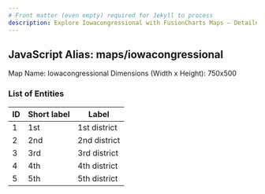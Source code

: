 ```yaml
---
# Front matter (even empty) required for Jekyll to process
description: Explore Iowacongressional with FusionCharts Maps – Detailed features for seamless integration. Try now & enhance your data visualization today! 
---
```


## JavaScript Alias: maps/iowacongressional

Map Name: Iowacongressional
Dimensions (Width x Height): 750x500





### List of Entities

ID | Short label | Label
---|---|---|
1|1st|1st district
2|2nd|2nd district
3|3rd|3rd district
4|4th|4th district
5|5th|5th district

